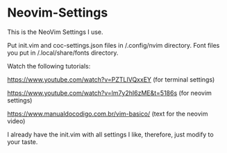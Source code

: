 # Neovim-Settings
This is the NeoVim Settings I use.

Put init.vim and coc-settings.json files in /.config/nvim directory.
Font files you put in /.local/share/fonts directory.


Watch the following tutorials: 

https://www.youtube.com/watch?v=PZTLIVQxxEY (for terminal settings)

https://www.youtube.com/watch?v=lm7y2hI6zME&t=5186s (for neovim settings)

https://www.manualdocodigo.com.br/vim-basico/ (text for the neovim video)

I already have the init.vim with all settings I like, therefore, just modify to your taste.
